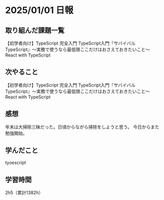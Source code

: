 # 2025/01/01 日報
## 取り組んだ課題一覧
【初学者向け】TypeScript 完全入門
TypeScript入門『サバイバルTypeScript』〜実務で使うなら最低限ここだけはおさえておきたいこと〜
React with TypeScript

## 次やること
【初学者向け】TypeScript 完全入門
TypeScript入門『サバイバルTypeScript』〜実務で使うなら最低限ここだけはおさえておきたいこと〜
React with TypeScript

## 感想
年末は大掃除三昧だった。日頃からながら掃除をしようと思う。
今日からまた勉強開始。


## 学んだこと
tyoescript


## 学習時間
2h5（累計1382h）
